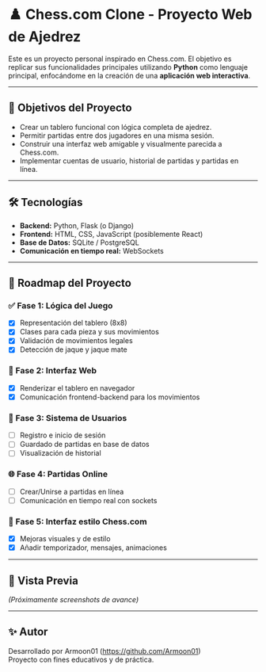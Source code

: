 # ♟️ Chess.com Clone - Proyecto Web de Ajedrez

Este es un proyecto personal inspirado en Chess.com. El objetivo es replicar sus funcionalidades principales utilizando **Python** como lenguaje principal, enfocándome en la creación de una **aplicación web interactiva**.

---

## 🚀 Objetivos del Proyecto

- Crear un tablero funcional con lógica completa de ajedrez.
- Permitir partidas entre dos jugadores en una misma sesión.
- Construir una interfaz web amigable y visualmente parecida a Chess.com.
- Implementar cuentas de usuario, historial de partidas y partidas en línea.

---

## 🛠️ Tecnologías

- **Backend:** Python, Flask (o Django)
- **Frontend:** HTML, CSS, JavaScript (posiblemente React)
- **Base de Datos:** SQLite / PostgreSQL
- **Comunicación en tiempo real:** WebSockets

---

## 📅 Roadmap del Proyecto

### ✅ Fase 1: Lógica del Juego
- [x] Representación del tablero (8x8)
- [x] Clases para cada pieza y sus movimientos
- [x] Validación de movimientos legales
- [x] Detección de jaque y jaque mate

### 🔄 Fase 2: Interfaz Web
- [x] Renderizar el tablero en navegador
- [x] Comunicación frontend-backend para los movimientos

### 🔐 Fase 3: Sistema de Usuarios
- [ ] Registro e inicio de sesión
- [ ] Guardado de partidas en base de datos
- [ ] Visualización de historial

### 🌐 Fase 4: Partidas Online
- [ ] Crear/Unirse a partidas en línea
- [ ] Comunicación en tiempo real con sockets

### 🎨 Fase 5: Interfaz estilo Chess.com
- [x] Mejoras visuales y de estilo
- [x] Añadir temporizador, mensajes, animaciones

---

## 📸 Vista Previa

_(Próximamente screenshots de avance)_

---

## ✨ Autor

Desarrollado por Armoon01 (https://github.com/Armoon01)  
Proyecto con fines educativos y de práctica.


